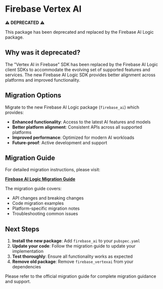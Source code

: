 # Firebase Vertex AI

⚠️ **DEPRECATED** ⚠️

This package has been deprecated and replaced by the Firebase AI Logic package.

## Why was it deprecated?

The "Vertex AI in Firebase" SDK has been replaced by the Firebase AI Logic client SDKs to accommodate the evolving set of supported features and services. The new Firebase AI Logic SDK provides better alignment across platforms and improved functionality.

## Migration Options

Migrate to the new Firebase AI Logic package (`firebase_ai`) which provides:

- **Enhanced functionality**: Access to the latest AI features and models
- **Better platform alignment**: Consistent APIs across all supported platforms
- **Improved performance**: Optimized for modern AI workloads
- **Future-proof**: Active development and support

## Migration Guide

For detailed migration instructions, please visit:

**[Firebase AI Logic Migration Guide](https://firebase.google.com/docs/ai-logic/migrate-from-preview?api=dev)**

The migration guide covers:
- API changes and breaking changes
- Code migration examples
- Platform-specific migration notes
- Troubleshooting common issues

## Next Steps

1. **Install the new package**: Add `firebase_ai` to your `pubspec.yaml`
2. **Update your code**: Follow the migration guide to update your implementation
3. **Test thoroughly**: Ensure all functionality works as expected
4. **Remove old package**: Remove `firebase_vertexai` from your dependencies

Please refer to the official migration guide for complete migration guidance and support. 